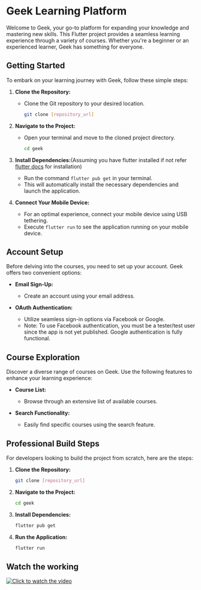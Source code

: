 # Geek Learning Platform

Welcome to Geek, your go-to platform for expanding your knowledge and mastering new skills. This Flutter project provides a seamless learning experience through a variety of courses. Whether you're a beginner or an experienced learner, Geek has something for everyone.

## Getting Started

To embark on your learning journey with Geek, follow these simple steps:

1. **Clone the Repository:**
   - Clone the Git repository to your desired location.

     ```bash
     git clone [repository_url]
     ```

2. **Navigate to the Project:**
   - Open your terminal and move to the cloned project directory.

     ```bash
     cd geek
     ```

3. **Install Dependencies:**(Assuming you have flutter installed if not refer [flutter docs](https://docs.flutter.dev/get-started/install/windows) for installation)
   - Run the command `flutter pub get` in your terminal.
   - This will automatically install the necessary dependencies and launch the application.

4. **Connect Your Mobile Device:**
   - For an optimal experience, connect your mobile device using USB tethering.
   - Execute `flutter run` to see the application running on your mobile device.

## Account Setup

Before delving into the courses, you need to set up your account. Geek offers two convenient options:

- **Email Sign-Up:**
  - Create an account using your email address.

- **OAuth Authentication:**
  - Utilize seamless sign-in options via Facebook or Google.
  - Note: To use Facebook authentication, you must be a tester/test user since the app is not yet published. Google authentication is fully functional.

## Course Exploration

Discover a diverse range of courses on Geek. Use the following features to enhance your learning experience:

- **Course List:**
  - Browse through an extensive list of available courses.

- **Search Functionality:**
  - Easily find specific courses using the search feature.

## Professional Build Steps

For developers looking to build the project from scratch, here are the steps:

1. **Clone the Repository:**
   ```bash
   git clone [repository_url]
    ```
2. **Navigate to the Project:**
    ```bash
   cd geek
    ```
3. **Install Dependencies:**
    ```bash
   flutter pub get
    ```
4. **Run the Application:**
    ```bash
   flutter run
    ```

## Watch the working
[![Click to watch the video](https://imgs.search.brave.com/BMuYABP7oP4l8HymmSOQIH30nF_YQMtJm-y7Bz-vc6Q/rs:fit:500:0:0/g:ce/aHR0cHM6Ly9idXJz/dC5zaG9waWZ5Y2Ru/LmNvbS9waG90b3Mv/dHdvLXRvbmUtaW5r/LWNsb3VkLmpwZz93/aWR0aD0xMDAwJmZv/cm1hdD1wanBnJmV4/aWY9MCZpcHRjPTA)](https://www.youtube.com/watch?v=oekGGx_h73g)
